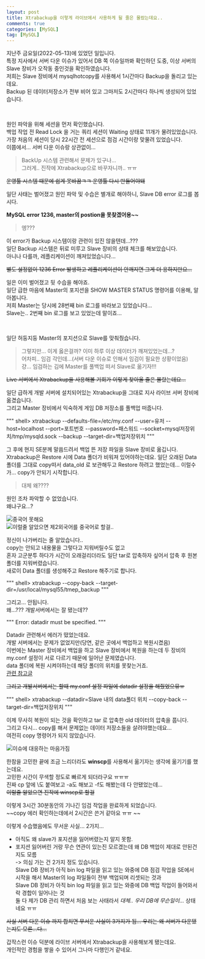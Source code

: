 ```yaml
---
layout: post
title: Xtrabackup을 이렇게 라이브에서 사용하게 될 줄은 몰랐는데요..
comments: true
categories: [MySQL]
tag: [MySQL]
---
```


지난주 금요일(2022-05-13)에 있었던 일입니다.  
특정 지사에서 서버 다운 이슈가 있어서 DB 쪽 이슈일까봐 확인하던 도중, 이상 서버의 Slave 장비가 오작동 중인것을 확인하였습니다.  
저희는 Slave 장비에서 mysqlhotcopy를 사용해서 1시간마다 Backup을 돌리고 있는데요.  
Backup 된 데이터저장소가 전부 비어 있고 그마저도 2시간마다 하나씩 생성되어 있었습니다.  
  
<br/>

원인 파악을 위해 세션을 먼저 확인했습니다.  
백업 작업 전 Read Lock 을 거는 쿼리 세션이 Waiting 상태로 11개가 물려있었습니다.  
가장 처음의 세션이 당시 22시간 전 세션으로 점검 시간이랑 맞물려 있었습니다.  
이쯤에서... 서버 다운 이슈랑 상관없이...  

> BackUp 시스템 관련해서 문제가 있구나...  
그러게.. 진작에 Xtrabackup으로 바꾸자니까.. ㅠㅠ  

~~운영툴 시스템 때문에 쉽게 못바꿈ㅋㅋ 운영툴 다시 만들어야돼~~  

일단 사태는 벌어졌고 원인 파악 및 수습은 별개로 해야하니, Slave DB error 로그를 봅시다.  

**MySQL error 1236, master의 postion을 못찾겠어용~~**  

> 엥???  

이 error가 Backup 시스템이랑 관련이 있진 않을텐데...???  
일단 Backup 시스템은 뒤로 미루고 Slave 장비의 상태 체크를 해보았습니다.  
아니나 다를까, 레플리케이션이 깨져있었습니다... 

~~별도 설정없이 1236 Error 발생하고 레플리케이션이 안깨지면 그게 더 용하지만요...~~  

일은 이미 벌어졌고 뒷 수습을 해야죠.  
일단 급한 마음에 Master의 포지션을 SHOW MASTER STATUS 명령어를 이용해, 알아봅니다.  
저희 Master는 당시에 28번째 bin 로그를 바라보고 있었습니다...  
Slave는.. 2번째 bin 로그를 보고 있었는데 말이죠...  

<br/>  

일단 허둥지둥 Master의 포지션으로 Slave를 맞춰줬습니다.  

>그렇지만... 이게 옳은걸까? 이미 하루 이상 데이터가 깨져있었는데...?  
어차피.. 임검 각인데...(서버 다운 이슈로 인해서 임검이 필요한 상황이었음)  
걍... 임검하는 김에 Master를 풀백업 떠서 Slave로 옮기자!!!  

~~Live 서버에서 Xtrabackup을 사용해볼 기회가 이렇게 찾아올 줄은 몰랐는데요...~~  

일단 급하게 개발 서버에 설치되어있는 Xtrabackup을 그대로 지사 라이브 서버 장비에 옮겼습니다.  
그리고 Master 장비에서 익숙하게 게임 DB 저장소를 풀백업 떠줍니다.  

"""
shell> xtrabackup --defaults-file=/etc/my.conf --user=유저 --host=localhost --port=포트번호 --password=패스워드 --socket=mysql저장위치/tmp/mysqld.sock --backup --target-dir=백업저장위치
"""

그 후에 현지 SE분께 말씀드려서 백업 뜬 저장 파일을 Slave 장비로 옮깁니다.  
Xtrabackup은 Restore 시에 Data 폴더가 비워져 있어야하는데요. 
일단 오래된 Data 폴더를 그대로 copy떠서 data_old 로 보관해두고 Restore 하려고 했었는데... 
이럴수가... copy가 안되기 시작합니다. 

>대체 왜????  

원인 조차 파악할 수 없었습니다.  
왜냐구요...?  

![중국어 못해요](../images/cp_error_LI.jpg)  
![이럴줄 알았으면 제2외국어를 중국어로 할걸..](../images/cp_error2_LI.jpg)  

정신이 나가버리는 줄 알았습니다..  
copy는 안되고 내용물을 그렇다고 지워버릴수도 없고  
혼자 고군분투 하다가 시간이 오래걸리더라도 일단 tar로 압축하자 싶어서 압축 후 원본 폴더를 지워버렸습니다.  
새로이 Data 폴더를 생성해주고 Restore 해주기로 합니다.  

"""
shell> xtrabackup --copy-back --target-dir=/usr/local/mysql55/tmep_backup
"""

그리고... 안됩니다.  
왜...??? 개발서버에서는 잘 됐는데??  

"""
Error: datadir must be specified.
"""

Datadir 관련해서 에러가 떴었는데요.  
개발 서버에서는 문제가 없었지만(당연, 같은 곳에서 백업하고 복원시켰음)  
이번에는 Master 장비에서 백업을 하고 Slave 장비에서 복원을 하는데 두 장비의 my.conf 설정이 서로 다르기 때문에 일어난 문제였습니다.  
data 폴더에 복원 시켜야하는데 해당 폴더의 위치를 못찾는거죠.  
[관련 참고글](https://bstar36.tistory.com/342)  

~~그리고 개발서버에서는 할때 my.conf 설정 파일에 datadir 설정을 해줬었으뮤ㅠ~~  

"""
shell> xtrabackup --datadir=Slave 내의 data폴더 위치 --copy-back --target-dir=백업저장위치
"""

이제 무사히 복원이 되는 것을 확인하고 tar 로 압축한 old 데이터의 압축을 풉니다.  
그리고 다시... copy를 해서 문제없는 데이터 저장소들을 살려야했는데요...  
여전히 copy 명령어가 되지 않았습니다.  

![이슈에 대응하는 마음가짐](../images/I_can_do_it.jpg)

한참을 고민한 끝에 조금 느리더라도 **winscp**를 사용해서 옮기자는 생각에 옮기기를 했는데요.  
고민한 시간이 무색할 정도로 빠르게 되더라구요 ㅠㅠㅠ  
진짜 cp 앞에 \도 붙여보고 -a도 해보고 -f도 해봤는데 다 안됐었는데...  
~~이럴줄 알았으면 진작에 winscp로 할걸~~   

이렇게 3시간 30분동안의 기나긴 임검 작업을 완료하게 되었습니다.  
~~copy 에러 확인하는데에서 2시간은 쓴거 같아요 ㅠㅠ ~~  

이렇게 수습했음에도 무서운 사실... 2가지...  
- 아직도 왜 slave가 포지션을 잃어버렸는지 알지 못함.  
- 포지션 잃어버린 거랑 무슨 연관이 있는진 모르겠는데 왜 DB 백업이 제대로 안된건지도 모름  
    -> 의심 가는 건 2가지 정도 있습니다.  
    Slave DB 장비가 아직 bin log 파일을 읽고 있는 와중에 DB 점검 작업을 SE에서 시작을 해서 Master의 log 파일들이 전부 백업되며 리셋되는 것과  
    Slave DB 장비가 아직 bin log 파일을 읽고 있는 와중에 DB 백업 작업이 들어와서 락 경합이 일어나는 것  
    둘 다 제가 DB 관리 하면서 처음 보는 사태라서 *대체.. 우리 DB에 무슨일이...* 상태네요 ㅠㅠ  

~~사실 서버 다운 이슈 까지 합치면 무서운 사실이 3가지가 됨... 우리는 왜 서버가 다운됐는지도 모른...다...~~  

갑작스런 이슈 덕분에 라이브 서버에서 Xtrabackup을 사용해보게 됐는데요.  
개인적인 경험을 쌓을 수 있어서 그나마 다행인거 같네요.  